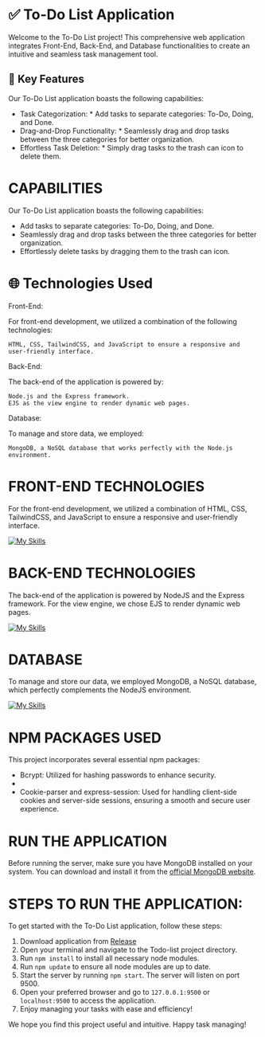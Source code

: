 # ✅ To-Do List Application

Welcome to the To-Do List project! This comprehensive web application integrates Front-End, Back-End, and Database functionalities to create an intuitive and seamless task management tool.

## 🔑 Key Features

Our To-Do List application boasts the following capabilities:

* Task Categorization:
        * Add tasks to separate categories: To-Do, Doing, and Done.
* Drag-and-Drop Functionality:
        * Seamlessly drag and drop tasks between the three categories for better organization.
* Effortless Task Deletion:
        * Simply drag tasks to the trash can icon to delete them.
        
# CAPABILITIES

Our To-Do List application boasts the following capabilities:

* Add tasks to separate categories: To-Do, Doing, and Done.
* Seamlessly drag and drop tasks between the three categories for better organization.
* Effortlessly delete tasks by dragging them to the trash can icon.

# 🌐 Technologies Used
Front-End:

For front-end development, we utilized a combination of the following technologies:

    HTML, CSS, TailwindCSS, and JavaScript to ensure a responsive and user-friendly interface.

Back-End:

The back-end of the application is powered by:

    Node.js and the Express framework.
    EJS as the view engine to render dynamic web pages.

Database:

To manage and store data, we employed:

    MongoDB, a NoSQL database that works perfectly with the Node.js environment.

# FRONT-END TECHNOLOGIES

For the front-end development, we utilized a combination of HTML, CSS, TailwindCSS, and JavaScript to ensure a responsive and user-friendly interface.

[![My Skills](https://skillicons.dev/icons?i=html,css,tailwind,js)](https://skillicons.dev)

# BACK-END TECHNOLOGIES

The back-end of the application is powered by NodeJS and the Express framework. For the view engine, we chose EJS to render dynamic web pages.

[![My Skills](https://skillicons.dev/icons?i=nodejs,express,ejs)](https://skillicons.dev)

# DATABASE

To manage and store our data, we employed MongoDB, a NoSQL database, which perfectly complements the NodeJS environment.

[![My Skills](https://skillicons.dev/icons?i=mongodb)](https://skillicons.dev)

# NPM PACKAGES USED

This project incorporates several essential npm packages:

* Bcrypt: Utilized for hashing passwords to enhance security.
* 
* Cookie-parser and express-session: Used for handling client-side cookies and server-side sessions, ensuring a smooth and secure user experience.

# RUN THE APPLICATION

Before running the server, make sure you have MongoDB installed on your system. You can download and install it from the [official MongoDB website](https://www.mongodb.com/try/download/community).

# STEPS TO RUN THE APPLICATION:

To get started with the To-Do List application, follow these steps:
1. Download application from [Release](https://github.com/AbolfazlMahkam/Todo-List/releases/)
2. Open your terminal and navigate to the Todo-list project directory.
3. Run ```npm install``` to install all necessary node modules.
4. Run ```npm update``` to ensure all node modules are up to date.
5. Start the server by running ```npm start```. The server will listen on port 9500.
6. Open your preferred browser and go to ````127.0.0.1:9500```` or ```localhost:9500``` to access the application.
7. Enjoy managing your tasks with ease and efficiency!

We hope you find this project useful and intuitive. Happy task managing!
